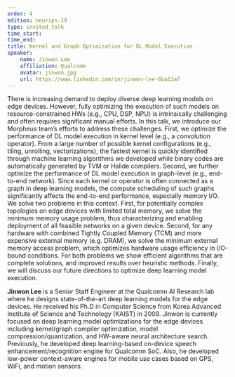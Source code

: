 ```yaml
---
order: 4
edition: neurips-19
type: invited_talk
time_start:
time_end:
title: Kernel and Graph Optimization for DL Model Execution
speaker:
    name: Jinwon Lee
    affiliation: Qualcomm
    avatar: jinwon.jpg
    url: https://www.linkedin.com/in/jinwon-lee-6ba13a7
---
```

There is increasing demand to deploy diverse deep learning models on edge devices. However, fully optimizing the execution of such models on resource-constrained HWs (e.g., CPU, DSP, NPU) is intrinsically challenging and often requires significant manual efforts. In this talk, we introduce our Morpheus team’s efforts to address these challenges. First, we optimize the performance of DL model execution in kernel level (e.g., a convolution operator). From a large number of possible kernel configurations (e.g., tiling, unrolling, vectorizations), the fastest kernel is quickly identified through machine learning algorithms we developed while binary codes are automatically generated by TVM or Halide compilers. Second, we further optimize the performance of DL model execution in graph-level (e.g., end-to-end network). Since each kernel or operator is often connected as a graph in deep learning models, the compute scheduling of such graphs significantly affects the end-to-end performance, especially memory I/O. We solve two problems in this context. First, for potentially complex topologies on edge devices with limited total memory, we solve the minimum memory usage problem, thus characterizing and enabling deployment of all feasible networks on a given device. Second, for any hardware with combined Tightly Coupled Memory (TCM) and more expensive external memory (e.g. DRAM), we solve the minimum external memory access problem, which optimizes hardware usage efficiency in I/O-bound conditions. For both problems we show efficient algorithms that are complete solutions, and improved results over heuristic methods. Finally, we will discuss our future directions to optimize deep learning model execution.

**Jinwon Lee** is a Senior Staff Engineer at the Qualcomm AI Research lab where he designs state-of-the-art deep learning models for the edge devices. He received his Ph.D in Computer Science from Korea Advanced Institute of Science and Technology (KAIST) in 2009. Jinwon is currently focused on deep learning model optimizations for the edge devices including kernel/graph compiler optimization, model compression/quantization, and HW-aware neural architecture search. Previously, he developed deep learning-based on-device speech enhancement/recognition engine for Qualcomm SoC. Also, he developed low-power context-aware engines for mobile use cases based on GPS, WiFi, and motion sensors.
